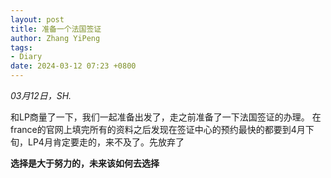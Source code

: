 ```yaml
---
layout: post
title: 准备一个法国签证
author: Zhang YiPeng
tags:
- Diary
date: 2024-03-12 07:23 +0800
---
```

*03月12日，SH.*

和LP商量了一下，我们一起准备出发了，走之前准备了一下法国签证的办理。
在france的官网上填完所有的资料之后发现在签证中心的预约最快的都要到4月下旬，LP4月肯定要走的，来不及了。先放弃了

**选择是大于努力的，未来该如何去选择**